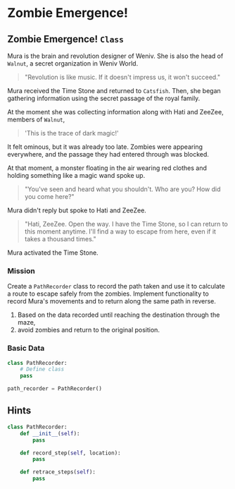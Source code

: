 # Zombie Emergence!

## Zombie Emergence! `Class`

Mura is the brain and revolution designer of Weniv. She is also the head of `Walnut`, a secret organization in Weniv World.

> "Revolution is like music. If it doesn't impress us, it won't succeed."

Mura received the Time Stone and returned to `Catsfish`. Then, she began gathering information using the secret passage of the royal family.

At the moment she was collecting information along with Hati and ZeeZee, members of `Walnut`,

> 'This is the trace of dark magic!'

It felt ominous, but it was already too late. Zombies were appearing everywhere, and the passage they had entered through was blocked.

At that moment, a monster floating in the air wearing red clothes and holding something like a magic wand spoke up.

> "You've seen and heard what you shouldn't. Who are you? How did you come here?"

Mura didn't reply but spoke to Hati and ZeeZee.

> "Hati, ZeeZee. Open the way. I have the Time Stone, so I can return to this moment anytime. I'll find a way to escape from here, even if it takes a thousand times."

Mura activated the Time Stone.

### Mission
Create a `PathRecorder` class to record the path taken and use it to calculate a route to escape safely from the zombies. Implement functionality to record Mura's movements and to return along the same path in reverse.

1. Based on the data recorded until reaching the destination through the maze,
2. avoid zombies and return to the original position.

### Basic Data
```python
class PathRecorder:
    # Define class
    pass

path_recorder = PathRecorder()
```

## Hints
```python
class PathRecorder:
    def __init__(self):
        pass

    def record_step(self, location):
        pass

    def retrace_steps(self):
        pass
```